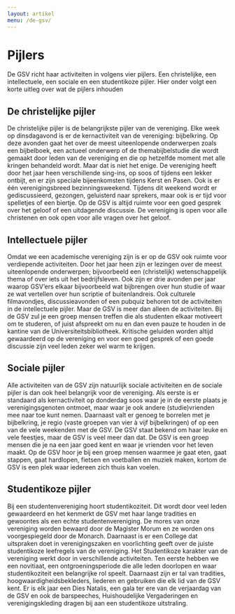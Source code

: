```yaml
---
layout: artikel
menu: /de-gsv/
---
```


<div>
    <h1>Pijlers</h1>
    <p class="lead">De GSV richt haar activiteiten in volgens vier pijlers. Een christelijke, een intellectuele, een sociale en een studentikoze pijler. Hier onder volgt een korte uitleg over wat de pijlers inhouden</p>
</div>

## De christelijke pijler
De christelijke pijler is de belangrijkste pijler van de vereniging. Elke week op dinsdagavond is er de kernactiviteit van de vereniging: bijbelkring. Op deze avonden gaat het over de meest uiteenlopende onderwerpen zoals een bijbelboek, een actueel onderwerp of de themabijbelstudie die wordt gemaakt door leden van de vereniging en die op hetzelfde moment met alle kringen behandeld wordt. 
Maar dat is niet het enige. De vereniging heeft door het jaar heen verschillende sing-ins, op soos of tijdens een lekker ontbijt, en er zijn speciale bijeenkomsten tijdens Kerst en Pasen. Ook is er één verenigingsbreed bezinningsweekend. Tijdens dit weekend wordt er gediscussieerd, gezongen, geluisterd naar sprekers, maar ook is er tijd voor spelletjes of een biertje. Op de GSV is altijd ruimte voor een goed gesprek over het geloof of een uitdagende discussie. De vereniging is open voor alle christenen en ook open voor alle vragen over het geloof. 

## Intellectuele pijler
Omdat we een academische vereniging zijn is er op de GSV ook ruimte voor verdiepende activiteiten. Door het jaar heen zijn er lezingen over de meest uiteenlopende onderwerpen; bijvoorbeeld een (christelijk) wetenschappelijk thema of over iets uit het bedrijfsleven. Ook zijn er drie avonden per jaar waarop GSV’ers elkaar bijvoorbeeld wat bijbrengen over hun studie of waar ze wat vertellen over hun scriptie of buitenlandreis. Ook culturele filmavondjes, discussieavonden of een pubquiz behoren tot de activiteiten in de intellectuele pijler.
Maar de GSV is meer dan alleen de activiteiten. Bij de GSV zul je een groep mensen treffen die als studenten elkaar motiveert om te studeren, of juist afspreekt om nu en dan even pauze te houden in de kantine van de Universiteitsbibliotheek. Kritische geluiden worden altijd gewaardeerd op de vereniging en voor een goed gesprek of een goede discussie zijn veel leden zeker wel warm te krijgen.

## Sociale pijler
Alle activiteiten van de GSV zijn natuurlijk sociale activiteiten en de sociale pijler is dan ook heel belangrijk voor de vereniging. Als eerste is er standaard als kernactiviteit op donderdag soos waar je in de eerste plaats je verenigingsgenoten ontmoet, maar waar je ook andere (studie)vrienden mee naar toe kunt nemen. Daarnaast valt er genoeg te borrelen met je bijbelkring, je regio (vaste groepen van vier à vijf bijbelkringen) of op een van de vele weekenden met de GSV.
De GSV staat bekend om haar leuke en vele feestjes, maar de GSV is veel meer dan dat. De GSV is een groep mensen die je na een jaar goed kent en waar je vrienden voor het leven maakt. Op de GSV hoor je bij een groep mensen waarmee je gaat eten, gaat stappen, gaat hardlopen, fietsen en voetballen en muziek maken, kortom de GSV is een plek waar iedereen zich thuis kan voelen.

## Studentikoze pijler

Bij een studentenvereniging hoort studentikoziteit. Dit wordt door veel leden gewaardeerd en het kenmerkt de GSV met haar lange tradities en gewoontes als een echte studentenvereniging. De mores van onze vereniging worden bewaard door de Magister Morum en ze worden ons voorgespiegeld door de Monarch. Daarnaast is er een College dat uitspraken doet in verenigingszaken en voorlichting geeft over de juiste studentikoze leefregels van de vereniging.
Het Studentikoze karakter van de vereniging werkt door in verschillende activiteiten. Ten eerste hebben we een novitiaat, een ontgroeningsperiode die alle leden doorlopen en waar studentikoziteit een belangrijke rol speelt. Daarnaast zijn er tal van tradities, hoogwaardigheidsbekleders, liederen en gebruiken die elk lid van de GSV kent. Er is elk jaar een Dies Natalis, een gala ter ere van de verjaardag van de GSV en ook de barspeeches, Huishoudelijke Vergaderingen en verenigingskleding dragen bij aan een studentikoze uitstraling.